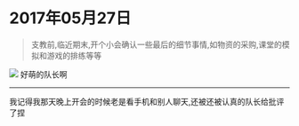 # 2017年05月27日

> 支教前,临近期末,开个小会确认一些最后的细节事情,如物资的采购,课堂的模拟和游戏的排练等等

![](https://yumiao.static.twesix.cn/image/2017/05/27/IMG_1.JPG)
好萌的队长啊

---

我记得我那天晚上开会的时候老是看手机和别人聊天,还被还被认真的队长给批评了捏
